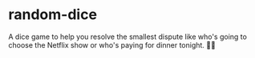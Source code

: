 # random-dice

A dice game to help you resolve the smallest dispute like who's going to choose the Netflix show or who's paying for dinner tonight.
🎲🎲
